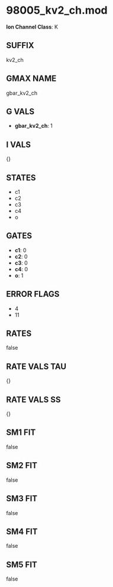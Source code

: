 # 98005_kv2_ch.mod

**Ion Channel Class**: K

## SUFFIX

kv2_ch

## GMAX NAME

gbar_kv2_ch

## G VALS

- **gbar_kv2_ch**: 1

## I VALS

{}

## STATES

- c1
- c2
- c3
- c4
- o

## GATES

- **c1**: 0
- **c2**: 0
- **c3**: 0
- **c4**: 0
- **o**: 1

## ERROR FLAGS

- 4
- 11

## RATES

false

## RATE VALS TAU

{}

## RATE VALS SS

{}

## SM1 FIT

false

## SM2 FIT

false

## SM3 FIT

false

## SM4 FIT

false

## SM5 FIT

false
